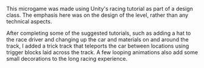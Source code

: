 This microgame was made using Unity's racing tutorial as part of a design class. The emphasis here was on the design of the level, rather than any technical aspects.

After completing some of the suggested tutorials, such as adding a hat to the race driver and changing up the car and materials on and around the track, I added a trick track that teleports the car between locations using trigger blocks laid across the track. A few looping animations also add some small decorations to the long racing experience.